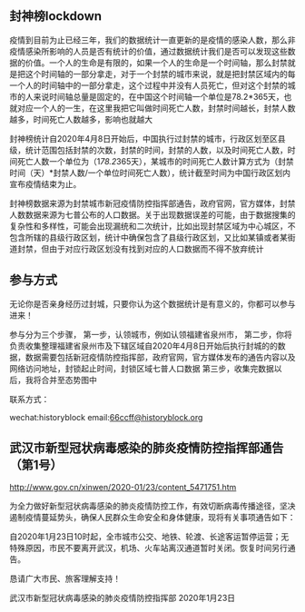 ## 封神榜lockdown
疫情到目前为止已经三年，我们的数据统计一直更新的是疫情的感染人数，那么非疫情感染所影响的人员是否有统计的价值，通过数据统计我们是否可以发现这些数据的价值。一个人的生命是有限的，如果一个人的生命是一个时间轴，那么封禁就是把这个时间轴的一部分拿走，对于一个封禁的城市来说，就是把封禁区域内的每一个人的时间轴中的一部分拿走，这个过程中并没有人员死亡，但对这个封禁的城市的人来说时间轴总量是固定的，在中国这个时间轴一个单位是78.2*365天，也就对应一个人的一生，在这里我把它叫做时间死亡人数，封禁时间越长，封禁人数越多，时间死亡人数越多，影响也就越大

封神榜统计自2020年4月8日开始后，中国执行过封禁的城市，行政区划至区县级，统计范围包括封禁的次数，封禁的时间，封禁的人数，以及时间死亡人数，时间死亡人数一个单位为（1*78.2*365天），某城市的时间死亡人数计算方式为（封禁时间（天）*封禁人数/一个单位时间死亡人数），统计截至时间为中国行政区划内宣布疫情结束为止。

封神榜数据来源为封禁城市新冠疫情防控指挥部通告，政府官网，官方媒体，封禁人数数据来源为七普公布的人口数据。关于出现数据误差的可能，由于数据搜集的复杂性和多样性，可能会出现漏统和二次统计，比如出现封禁区域为中心城区，不包含所辖的县级行政区划，统计中确保包含了县级行政区划，又比如某镇或者某街道封禁，但由于对应行政区划没有找到对应的人口数据而不得不放弃统计

## 参与方式
无论你是否亲身经历过封城，只要你认为这个数据统计是有意义的，你都可以参与进来！

参与分为三个步骤，
第一步，认领城市，例如认领福建省泉州市，
第二步，你将负责收集整理福建省泉州市及下辖区域自2020年4月8日开始后执行封城的的数据，数据需要包括新冠疫情防控指挥部，政府官网，官方媒体发布的通告内容以及网络访问地址，封锁起止时间，封锁区域七普人口数据
第三步，收集完数据以后，我将合并至态势图中

联系方式：

wechat:historyblock   email:66ccff@historyblock.org

## 武汉市新型冠状病毒感染的肺炎疫情防控指挥部通告（第1号）
http://www.gov.cn/xinwen/2020-01/23/content_5471751.htm

为全力做好新型冠状病毒感染的肺炎疫情防控工作，有效切断病毒传播途径，坚决遏制疫情蔓延势头，确保人民群众生命安全和身体健康，现将有关事项通告如下：

自2020年1月23日10时起，全市城市公交、地铁、轮渡、长途客运暂停运营；无特殊原因，市民不要离开武汉，机场、火车站离汉通道暂时关闭。恢复时间另行通告。

恳请广大市民、旅客理解支持！

武汉市新型冠状病毒感染的肺炎疫情防控指挥部
2020年1月23日
